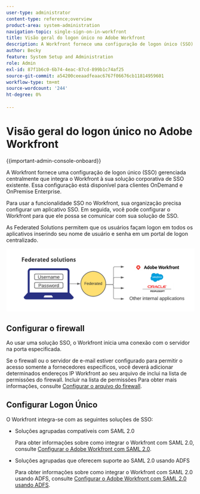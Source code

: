 ```yaml
---
user-type: administrator
content-type: reference;overview
product-area: system-administration
navigation-topic: single-sign-on-in-workfront
title: Visão geral do logon único no Adobe Workfront
description: A Workfront fornece uma configuração de logon único (SSO) gerenciada centralmente que integra facilmente o Workfront à sua solução corporativa de SSO existente. Essa configuração é fácil de definir e gerenciar e está disponível para clientes OnDemand e OnPremise Enterprise.
author: Becky
feature: System Setup and Administration
role: Admin
exl-id: 87f1b6c0-6b74-4eac-87cd-899b1c74af25
source-git-commit: a54200ceeaadfeaac6767f06676cb11814959601
workflow-type: tm+mt
source-wordcount: '244'
ht-degree: 0%

---
```


# Visão geral do logon único no Adobe Workfront

<!--Audited: 12/2023-->

{{important-admin-console-onboard}}


A Workfront fornece uma configuração de logon único (SSO) gerenciada centralmente que integra o Workfront à sua solução corporativa de SSO existente. Essa configuração está disponível para clientes OnDemand e OnPremise Enterprise.

Para usar a funcionalidade SSO no Workfront, sua organização precisa configurar um aplicativo SSO. Em seguida, você pode configurar o Workfront para que ele possa se comunicar com sua solução de SSO.

As Federated Solutions permitem que os usuários façam logon em todos os aplicativos inserindo seu nome de usuário e senha em um portal de logon centralizado.

![](assets/overview-sso-wf-fed-only.png)


## Configurar o firewall

Ao usar uma solução SSO, o Workfront inicia uma conexão com o servidor na porta especificada.

Se o firewall ou o servidor de e-mail estiver configurado para permitir o acesso somente a fornecedores específicos, você deverá adicionar determinados endereços IP Workfront ao seu arquivo de inclui na lista de permissões do firewall. Incluir na lista de permissões Para obter mais informações, consulte [Configurar o arquivo do firewall](../../../administration-and-setup/get-started-wf-administration/configure-your-firewall.md).

## Configurar Logon Único

O Workfront integra-se com as seguintes soluções de SSO:

* Soluções agrupadas compatíveis com SAML 2.0

  Para obter informações sobre como integrar o Workfront com SAML 2.0, consulte [Configurar o Adobe Workfront com SAML 2.0](../../../administration-and-setup/add-users/single-sign-on/configure-workfront-saml-2.md).

* Soluções agrupadas que oferecem suporte ao SAML 2.0 usando ADFS

  Para obter informações sobre como integrar o Workfront com SAML 2.0 usando ADFS, consulte [Configurar o Adobe Workfront com SAML 2.0 usando ADFS](../../../administration-and-setup/add-users/single-sign-on/configure-workfront-saml-2-adfs.md).
